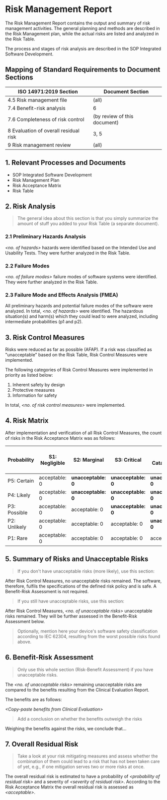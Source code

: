 # Risk Management Report

The Risk Management Report contains the output and summary of risk management activities. The general planning
and methods are described in the Risk Management plan, while the actual risks are listed and analyzed in the
Risk Table.

The process and stages of risk analysis are described in the SOP Integrated Software Development.

## Mapping of Standard Requirements to Document Sections

| ISO 14971:2019 Section                | Document Section             |
|---------------------------------------|------------------------------|
| 4.5 Risk management file              | (all)                        |
| 7.4 Benefit-risk analysis             | 6                            |
| 7.6 Completeness of risk control      | (by review of this document) |
| 8 Evaluation of overall residual risk | 3, 5                         |
| 9 Risk management review              | (all)                        |

## 1. Relevant Processes and Documents

 * SOP Integrated Software Development
 * Risk Management Plan
 * Risk Acceptance Matrix
 * Risk Table

## 2. Risk Analysis

> The general idea about this section is that you simply summarize the amount of stuff you added to your Risk
> Table (a separate document).

### 2.1 Preliminary Hazards Analysis

*\<no. of hazards\>* hazards were identified based on the Intended Use and Usability Tests. They were further
analyzed in the Risk Table.

### 2.2 Failure Modes

*\<no. of failure modes\>* failure modes of software systems were identified. They were further analyzed in
the Risk Table.

### 2.3 Failure Mode and Effects Analysis (FMEA)

All preliminary hazards and potential failure modes of the software were analyzed. In total, *\<no. of
hazards\>* were identified. The hazardous situation(s) and harm(s) which they could lead to were analyzed,
including intermediate probabilities (p1 and p2).

## 3. Risk Control Measures

Risks were reduced as far as possible (AFAP). If a risk was classified as "unacceptable" based on
the Risk Table, Risk Control Measures were implemented.

The following categories of Risk Control Measures were implemented in priority as listed below:

1. Inherent safety by design
2. Protective measures
3. Information for safety

In total, *\<no. of risk control measures\>* were implemented.

## 4. Risk Matrix

After implementation and verification of all Risk Control Measures, the count of risks in the Risk Acceptance
Matrix was as follows:

| Probability  | S1: Negligible | S2: Marginal        | S3: Critical        | S4: Catastrophic    | Estimated Maximum Event Count |
|--------------|----------------|---------------------|---------------------|---------------------|-------------------------------|
| P5: Certain  | acceptable: 0  | **unacceptable: 0** | **unacceptable: 0** | **unacceptable: 0** | 1000000                       |
| P4: Likely   | acceptable: 0  | **unacceptable: 0** | **unacceptable: 0** | **unacceptable: 0** | 10000                         |
| P3: Possible | acceptable: 0  | acceptable: 0       | **unacceptable: 0** | **unacceptable: 0** | 100                           |
| P2: Unlikely | acceptable: 0  | acceptable: 0       | acceptable: 0       | **unacceptable: 0** | 1                             |
| P1: Rare     | acceptable: 0  | acceptable: 0       | acceptable: 0       | acceptable: 0       | 0                             |

## 5. Summary of Risks and Unacceptable Risks

> If you don't have unacceptable risks (more likely), use this section:

After Risk Control Measures, no unacceptable risks remained. The software, therefore, fulfils the specifications
of the defined risk policy and is safe. A Benefit-Risk Assessment is not required.

> If you still have unacceptable risks, use this section:

After Risk Control Measures, *\<no. of unacceptable risks\>* unacceptable risks remained. They will be further
assessed in the Benefit-Risk Assessment below.

> Optionally, mention here your device's software safety classification according to IEC 62304, resulting from the worst possible risks found above.

## 6. Benefit-Risk Assessment

> Only use this whole section (Risk-Benefit Assessment) if you have unacceptable risks.

The *\<no. of unacceptable risks\>* remaining unacceptable risks are compared to the benefits resulting from
the Clinical Evaluation Report.

The benefits are as follows:

*\<Copy-paste benefits from Clinical Evaluation\>*

> Add a conclusion on whether the benefits outweigh the risks

Weighing the benefits against the risks, we conclude that...

## 7. Overall Residual Risk

> Take a look at your risk mitigating measures and assess whether the combination of them could lead to a risk that has not been taken care of yet, e.g., if one mitigation serves two or more risks at once.

The overall residual risk is estimated to have a probability of *\<probability of residual risk\>* and a severity of *\<severity of residual risk\>*. According to the Risk Acceptance Matrix the overall residual risk is assessed as *\<acceptable\>*.
